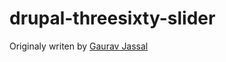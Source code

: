 drupal-threesixty-slider
========================
Originaly writen by <a href="https://github.com/creativeaura">Gaurav Jassal</a>
